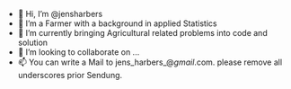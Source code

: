- 👋 Hi, I’m @jensharbers
- 👀 I’m a Farmer with a background in applied Statistics
- 🌱 I’m currently bringing Agricultural related problems into code and solution
- 💞️ I’m looking to collaborate on ...
- 📫 You can write a Mail to jens_harbers_@_gmail_.com. please remove all underscores prior Sendung.

<!---
jensharbers/jensharbers is a ✨ special ✨ repository because its `README.md` (this file) appears on your GitHub profile.
You can click the Preview link to take a look at your changes.
--->
